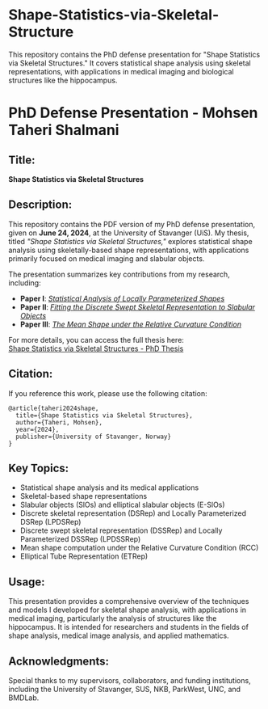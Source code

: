 # Shape-Statistics-via-Skeletal-Structure
This repository contains the PhD defense presentation for "Shape Statistics via Skeletal Structures." It covers statistical shape analysis using skeletal representations, with applications in medical imaging and biological structures like the hippocampus.

# PhD Defense Presentation - Mohsen Taheri Shalmani

## Title: 
**Shape Statistics via Skeletal Structures**

## Description:
This repository contains the PDF version of my PhD defense presentation, given on **June 24, 2024**, at the University of Stavanger (UiS). My thesis, titled *"Shape Statistics via Skeletal Structures,"* explores statistical shape analysis using skeletally-based shape representations, with applications primarily focused on medical imaging and slabular objects.

The presentation summarizes key contributions from my research, including:

- **Paper I**: [*Statistical Analysis of Locally Parameterized Shapes*](https://doi.org/10.1080/10618600.2022.2116445)
- **Paper II**: [*Fitting the Discrete Swept Skeletal Representation to Slabular Objects*](
https://doi.org/10.48550/arXiv.2409.04079)
- **Paper III**: [*The Mean Shape under the Relative Curvature Condition*](
https://doi.org/10.48550/arXiv.2404.01043)

For more details, you can access the full thesis here:  
[Shape Statistics via Skeletal Structures - PhD Thesis](https://uis.brage.unit.no/uis-xmlui/handle/11250/3133161)

## Citation:
If you reference this work, please use the following citation:
```
@article{taheri2024shape,
  title={Shape Statistics via Skeletal Structures},
  author={Taheri, Mohsen},
  year={2024},
  publisher={University of Stavanger, Norway}
}
```

## Key Topics:
- Statistical shape analysis and its medical applications
- Skeletal-based shape representations
- Slabular objects (SlOs) and elliptical slabular objects (E-SlOs)
- Discrete skeletal representation (DSRep) and Locally Parameterized DSRep (LPDSRep)
- Discrete swept skeletal representation (DSSRep) and Locally Parameterized DSSRep (LPDSSRep)
- Mean shape computation under the Relative Curvature Condition (RCC)
- Elliptical Tube Representation (ETRep)

## Usage:
This presentation provides a comprehensive overview of the techniques and models I developed for skeletal shape analysis, with applications in medical imaging, particularly the analysis of structures like the hippocampus. It is intended for researchers and students in the fields of shape analysis, medical image analysis, and applied mathematics.

## Acknowledgments:
Special thanks to my supervisors, collaborators, and funding institutions, including the University of Stavanger, SUS, NKB, ParkWest, UNC, and BMDLab.
